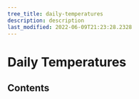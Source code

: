 ```yaml
---
tree_title: daily-temperatures
description: description
last_modified: 2022-06-09T21:23:28.2328
---
```


# Daily Temperatures

## Contents

